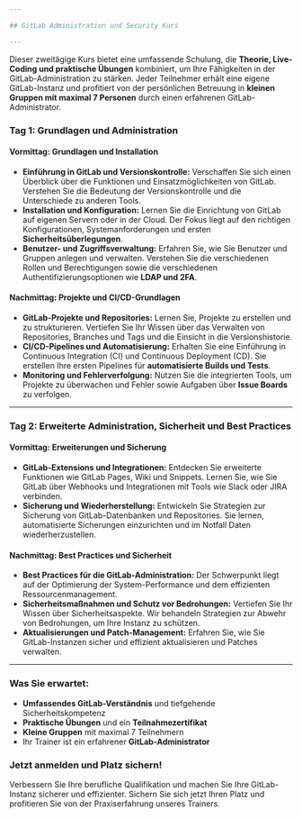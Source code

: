 ```yaml
---

## GitLab Administration und Security Kurs

---
```


Dieser zweitägige Kurs bietet eine umfassende Schulung, die **Theorie, Live-Coding und praktische Übungen** kombiniert, um Ihre Fähigkeiten in der GitLab-Administration zu stärken. Jeder Teilnehmer erhält eine eigene GitLab-Instanz und profitiert von der persönlichen Betreuung in **kleinen Gruppen mit maximal 7 Personen** durch einen erfahrenen GitLab-Administrator.

### Tag 1: Grundlagen und Administration

#### Vormittag: Grundlagen und Installation
* **Einführung in GitLab und Versionskontrolle:** Verschaffen Sie sich einen Überblick über die Funktionen und Einsatzmöglichkeiten von GitLab. Verstehen Sie die Bedeutung der Versionskontrolle und die Unterschiede zu anderen Tools.
* **Installation und Konfiguration:** Lernen Sie die Einrichtung von GitLab auf eigenen Servern oder in der Cloud. Der Fokus liegt auf den richtigen Konfigurationen, Systemanforderungen und ersten **Sicherheitsüberlegungen**.
* **Benutzer- und Zugriffsverwaltung:** Erfahren Sie, wie Sie Benutzer und Gruppen anlegen und verwalten. Verstehen Sie die verschiedenen Rollen und Berechtigungen sowie die verschiedenen Authentifizierungsoptionen wie **LDAP und 2FA**.

#### Nachmittag: Projekte und CI/CD-Grundlagen
* **GitLab-Projekte und Repositories:** Lernen Sie, Projekte zu erstellen und zu strukturieren. Vertiefen Sie Ihr Wissen über das Verwalten von Repositories, Branches und Tags und die Einsicht in die Versionshistorie.
* **CI/CD-Pipelines und Automatisierung:** Erhalten Sie eine Einführung in Continuous Integration (CI) und Continuous Deployment (CD). Sie erstellen Ihre ersten Pipelines für **automatisierte Builds und Tests**.
* **Monitoring und Fehlerverfolgung:** Nutzen Sie die integrierten Tools, um Projekte zu überwachen und Fehler sowie Aufgaben über **Issue Boards** zu verfolgen.

---

### Tag 2: Erweiterte Administration, Sicherheit und Best Practices

#### Vormittag: Erweiterungen und Sicherung
* **GitLab-Extensions und Integrationen:** Entdecken Sie erweiterte Funktionen wie GitLab Pages, Wiki und Snippets. Lernen Sie, wie Sie GitLab über Webhooks und Integrationen mit Tools wie Slack oder JIRA verbinden.
* **Sicherung und Wiederherstellung:** Entwickeln Sie Strategien zur Sicherung von GitLab-Datenbanken und Repositories. Sie lernen, automatisierte Sicherungen einzurichten und im Notfall Daten wiederherzustellen.

#### Nachmittag: Best Practices und Sicherheit
* **Best Practices für die GitLab-Administration:** Der Schwerpunkt liegt auf der Optimierung der System-Performance und dem effizienten Ressourcenmanagement.
* **Sicherheitsmaßnahmen und Schutz vor Bedrohungen:** Vertiefen Sie Ihr Wissen über Sicherheitsaspekte. Wir behandeln Strategien zur Abwehr von Bedrohungen, um Ihre Instanz zu schützen.
* **Aktualisierungen und Patch-Management:** Erfahren Sie, wie Sie GitLab-Instanzen sicher und effizient aktualisieren und Patches verwalten.

---

### Was Sie erwartet:
* **Umfassendes GitLab-Verständnis** und tiefgehende Sicherheitskompetenz
* **Praktische Übungen** und ein **Teilnahmezertifikat**
* **Kleine Gruppen** mit maximal 7 Teilnehmern
* Ihr Trainer ist ein erfahrener **GitLab-Administrator**

### Jetzt anmelden und Platz sichern!
Verbessern Sie Ihre berufliche Qualifikation und machen Sie Ihre GitLab-Instanz sicherer und effizienter. Sichern Sie sich jetzt Ihren Platz und profitieren Sie von der Praxiserfahrung unseres Trainers.

